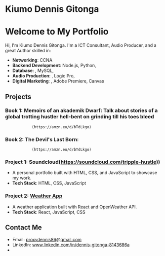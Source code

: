 # Kiumo Dennis Gitonga
# Welcome to My Portfolio

Hi, I'm Kiumo Dennis Gitonga. I'm a ICT Consultant, Audio Producer, and a great Author skilled in:

- **Networking**: CCNA
- **Backend Development**: Node.js, Python, 
- **Database**: , MySQL,
- **Audio Production**: , Logic Pro,
-  **Digital Marketing**: , Adobe Premiere, Canvas

## Projects

### Book 1: Memoirs of an akademik Dwarf: Talk about stories of a global trotting hustler hell-bent on grinding till his toes bleed
                (https://amzn.eu/d/bTdLkgo)


### Book 2: The Devil's Last Born: 
                (https://amzn.eu/d/bTdLkgo)


### Project 1: Soundcloud(https://soundcloud.com/tripple-hustle))
- A personal portfolio built with HTML, CSS, and JavaScript to showcase my work.
- **Tech Stack**: HTML, CSS, JavaScript

### Project 2: [Weather App](https://github.com/yourusername/weather-app)
- A weather application built with React and OpenWeather API.
- **Tech Stack**: React, JavaScript, CSS

## Contact Me
- Email: [proxydennis86@gmail.com](mailto:proxydennis86@gmail.com)
- LinkedIn: www.linkedin.com/in/dennis-gitonga-8143686a
- 

